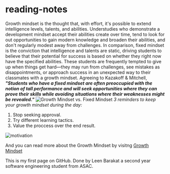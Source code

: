 # reading-notes
Growth mindset is the thought that, with effort, it's possible to extend intelligence levels, talents, and abilities. Understudies who demonstrate a development mindset accept their abilities create over time, tend to look for out opportunities to gain modern knowledge and broaden their abilities, and don't regularly modest away from challenges.
In comparison, fixed mindset is the conviction that intelligence and talents are static, driving students to believe that their potential for success is based on whether they right now have the specified abilities. These students are frequently tempted to give up when things get hard—they may run from challenges, see mistakes as disappointments, or approach success in an unexpected way to their classmates with a growth mindset.
Agreeing to Kazakoff & Mitchell, ***"Students who have a fixed mindset are often preoccupied with the notion of tall performance and will seek opportunities where they can prove their skills while avoiding situations where their weaknesses might be revealed."***
![Growth Mindset vs. Fixed Mindset](https://www.techtello.com/wp-content/uploads/2020/06/fixed-mindset-vs-growth-mindset-chart.png)
*3 reminders to keep your growth mindset during the day:*
1. Stop seeking approval. 
2. Try different learning tactics. 
3. Value the proccess over the end result. 

![motivation](https://www.opencolleges.edu.au/informed/wp-content/uploads/2015/02/Its-not-how-good-you-are.-Its-how-good-you-want-to-be.jpg)

And you can read more about the Growth Mindset by visitng [Growth Mindset](https://www.renaissance.com/edwords/growth-mindset/)

This is my first page on GitHub. Done by Leen Barakat a second year software engineering student from ASAC. 
